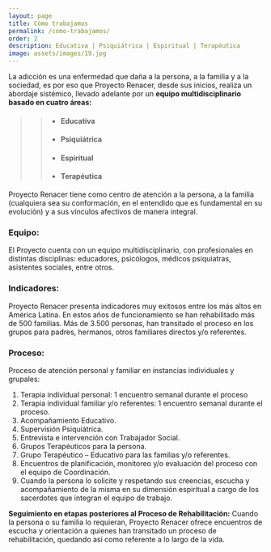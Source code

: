 ```yaml
---
layout: page
title: Cómo trabajamos
permalink: /como-trabajamos/
order: 2
description: Educativa | Psiquiátrica | Espiritual | Terapéutica
image: assets/images/19.jpg
---
```



La adicción es una enfermedad que daña a la persona, a la familia y a la sociedad, es por eso que Proyecto Renacer, desde sus inicios, realiza un abordaje sistémico, llevado adelante por un **equipo multidisciplinario basado en cuatro áreas:**


>> - #### Educativa
>> - #### Psiquiátrica
>> - #### Espiritual
>> - #### Terapéutica



Proyecto Renacer tiene como centro de atención a la persona, a la familia (cualquiera sea su conformación, en el entendido que es fundamental en su evolución) y a sus vínculos afectivos de manera integral.


### Equipo:
El Proyecto cuenta con un equipo multidisciplinario, con profesionales en distintas disciplinas: educadores, psicólogos, médicos psiquiatras, asistentes sociales, entre otros.


### Indicadores: 
Proyecto Renacer presenta indicadores muy exitosos entre los más altos en América Latina. En estos años de funcionamiento se han rehabilitado más de 500 familias. Más de 3.500 personas, han  transitado el  proceso  en los grupos para padres, hermanos, otros familiares directos y/o referentes.


### Proceso:


Proceso de atención personal y familiar en instancias individuales y grupales:

1. Terapia individual personal: 1 encuentro semanal durante el proceso
2. Terapia individual familiar y/o referentes: 1 encuentro semanal durante el proceso. 
3. Acompañamiento Educativo. 
4. Supervisión Psiquiátrica. 
5. Entrevista e intervención con Trabajador Social. 
6. Grupos Terapéuticos para la persona. 
7. Grupo Terapéutico – Educativo para las familias y/o referentes. 
8. Encuentros de planificación, monitoreo y/o evaluación del proceso con el equipo de Coordinación. 
9. Cuando la persona lo solicite y respetando sus creencias, escucha y acompañamiento de la misma en su dimensión espiritual a cargo de los sacerdotes que integran el equipo de trabajo.


**Seguimiento en etapas posteriores al Proceso de Rehabilitación:**  Cuando la persona o su familia lo requieran, Proyecto Renacer ofrece encuentros de escucha y orientación a quienes han transitado un proceso de rehabilitación, quedando así como referente a lo largo de la vida.